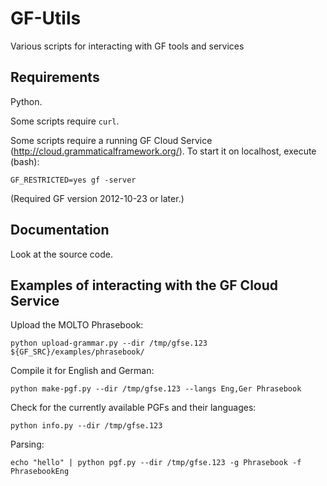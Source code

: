 GF-Utils
========

Various scripts for interacting with GF tools and services


Requirements
------------

Python.

Some scripts require `curl`.

Some scripts require a running GF Cloud Service (http://cloud.grammaticalframework.org/).
To start it on localhost, execute (bash):

	GF_RESTRICTED=yes gf -server

(Required GF version 2012-10-23 or later.)


Documentation
-------------

Look at the source code.


Examples of interacting with the GF Cloud Service
-------------------------------------------------

Upload the MOLTO Phrasebook:

	python upload-grammar.py --dir /tmp/gfse.123 ${GF_SRC}/examples/phrasebook/

Compile it for English and German:

	python make-pgf.py --dir /tmp/gfse.123 --langs Eng,Ger Phrasebook

Check for the currently available PGFs and their languages:

	python info.py --dir /tmp/gfse.123

Parsing:

	echo "hello" | python pgf.py --dir /tmp/gfse.123 -g Phrasebook -f PhrasebookEng
